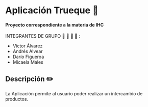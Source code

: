 # Aplicación Trueque :iphone:
 #### Proyecto correspondiente a la materia de IHC
INTEGRANTES DE GRUPO  :boy: :boy: :girl: :boy: :
- Víctor Álvarez
- Andrés Alvear
- Darío Figueroa
- Micaela Males

## Descripción :pencil2:

La Aplicación permite al usuario poder realizar un intercambio de productos.
